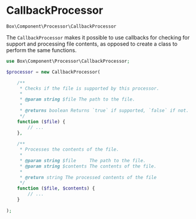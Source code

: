 CallbackProcessor
=================

    Box\Component\Processor\CallbackProcessor

The `CallbackProcessor` makes it possible to use callbacks for checking for
support and processing file contents, as opposed to create a class to perform
the same functions.

```php
use Box\Component\Processor\CallbackProcessor;

$processor = new CallbackProcessor(

    /**
     * Checks if the file is supported by this processor.
     *
     * @param string $file The path to the file.
     *
     * @returns boolean Returns `true` if supported, `false` if not.
     */
    function ($file) {
        // ...
    },
    
    /**
     * Processes the contents of the file.
     *
     * @param string $file     The path to the file.
     * @param string $contents The contents of the file.
     *
     * @return string The processed contents of the file
     */
    function ($file, $contents) {
        // ...
    }
    
);
```
